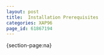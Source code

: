 ```yaml
---
layout: post
title:  Installation Prerequisites
categories: XAP96
page_id: 61867194
---
```


{section-page:na}
